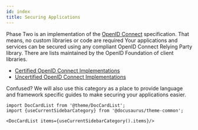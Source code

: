 ```yaml
---
id: index
title: Securing Applications
---
```


Phase Two is an implementation of the [OpenID Connect](https://openid.net/connect/) specification. That means, no custom libraries or code are required Your applications and services can be secured using any compliant OpenID Connect Relying Party library. There are lists maintained by the OpenID Foundation of client libraries.

- [Certified OpenID Connect Implementations](http://openid.net/developers/certified/)
- [Uncertified OpenID Connect Implementations](http://openid.net/developers/uncertified/)

Confused? We will also use this category as a place to provide language and framework specific guides to make securing your applications easier.

```mdx-code-block
import DocCardList from '@theme/DocCardList';
import {useCurrentSidebarCategory} from '@docusaurus/theme-common';

<DocCardList items={useCurrentSidebarCategory().items}/>
```


